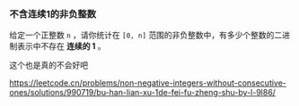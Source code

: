 ### 不含连续1的非负整数

给定一个正整数 `n` ，请你统计在 `[0, n]` 范围的非负整数中，有多少个整数的二进制表示中不存在 **连续的 1** 。



这个也是真的不会好吧

https://leetcode.cn/problems/non-negative-integers-without-consecutive-ones/solutions/990719/bu-han-lian-xu-1de-fei-fu-zheng-shu-by-l-9l86/
